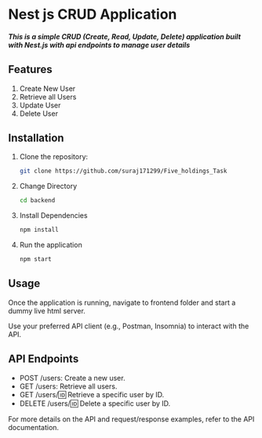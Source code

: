 # Nest js CRUD Application
##### This is a simple CRUD (Create, Read, Update, Delete) application built with Nest.js with api endpoints to manage user details
## Features
1. Create New User
2. Retrieve all Users
3. Update User
4. Delete User

## Installation
1. Clone the repository:

   ```bash
   git clone https://github.com/suraj171299/Five_holdings_Task

2. Change Directory

    ```bash
    cd backend

3. Install Dependencies

    ```bash
    npm install

4. Run the application

   ```bash
   npm start


## Usage
Once the application is running, navigate to frontend folder and start a dummy live html server.

Use your preferred API client (e.g., Postman, Insomnia) to interact with the API.

## API Endpoints
   * POST /users: Create a new user.
   * GET /users: Retrieve all users.
   * GET /users/:id: Retrieve a specific user by ID.
   * DELETE /users/:id: Delete a specific user by ID.


For more details on the API and request/response examples, refer to the API documentation.
